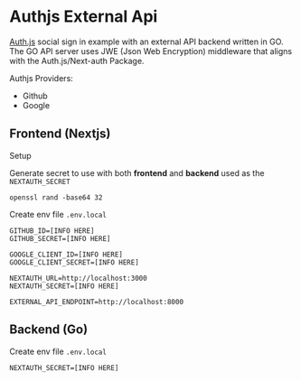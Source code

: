 # Authjs External Api

[Auth.js](https://authjs.dev/) social sign in example with an external API backend written in GO. The GO API server uses JWE (Json Web Encryption) middleware that aligns with the Auth.js/Next-auth Package.

Authjs Providers:
  - Github
  - Google

## Frontend (Nextjs)

Setup

Generate secret to use with both **frontend** and **backend** used as the `NEXTAUTH_SECRET`

```
openssl rand -base64 32
```

Create env file `.env.local`

```
GITHUB_ID=[INFO HERE]
GITHUB_SECRET=[INFO HERE]

GOOGLE_CLIENT_ID=[INFO HERE]
GOOGLE_CLIENT_SECRET=[INFO HERE]

NEXTAUTH_URL=http://localhost:3000
NEXTAUTH_SECRET=[INFO HERE]

EXTERNAL_API_ENDPOINT=http://localhost:8000
```

## Backend (Go)

Create env file `.env.local`

```
NEXTAUTH_SECRET=[INFO HERE]
```
